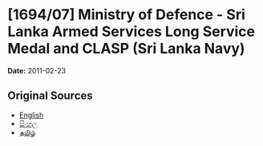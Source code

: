 # [1694/07] Ministry of Defence - Sri Lanka Armed Services Long Service Medal and CLASP (Sri Lanka Navy)

**Date:** 2011-02-23

## Original Sources

- [English](https://documents.gov.lk/view/extra-gazettes/2011/2/1694-07_E.pdf)
- [සිංහල](https://documents.gov.lk/view/extra-gazettes/2011/2/1694-07_S.pdf)
- [தமிழ்](https://documents.gov.lk/view/extra-gazettes/2011/2/1694-07_T.pdf)
